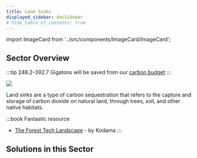 ```yaml
---
title: Land Sinks
displayed_sidebar: docSidebar
# hide_table_of_contents: true
---
```

import ImageCard from '../src/components/ImageCard/ImageCard';

## Sector Overview

:::tip 248.2–392.7 Gigatons will be saved from our [carbon budget](/glossary/#carbon-budget)
:::

![](/../static/img/land-sinks.jpg)

Land sinks are a type of carbon sequestration that refers to the capture and storage of carbon dioxide on natural land, through trees, soil, and other native habitats.

:::book Fantastic resource
- [The Forest Tech Landscape](https://kodama.ai/insights-/foresttech2023) - by Kodama
:::

## Solutions in this Sector

<div style={{ display: 'flex', flexWrap: 'wrap'}}>

<ImageCard
  title="Abandoned Farmland Restoration"
  description="Revitalization of abandoned agricultural lands to restore ecosystems and sequester carbon."
  imageUrl="/img/abandoned-farm.jpg"
  linkUrl="../solution-abandoned-farmland-restoration"
/>

<ImageCard
  title="Bamboo Production"
  description="Sustainable cultivation of bamboo for various applications, contributing to carbon sequestration."
  imageUrl="/img/bamboo-farm.jpg"
  linkUrl="../solution-bamboo-production"
/>

<ImageCard
  title="Conservation Agriculture"
  description="Practices that promote soil health and reduce emissions through minimal soil disturbance and cover cropping."
  imageUrl="/img/conservation-agriculture.jpg"
  linkUrl="../solution-conservation-agriculture"
/>

<ImageCard
  title="Forest Protection"
  description="Efforts to conserve and restore forests to mitigate climate change through carbon sequestration."
  imageUrl="/img/forest-protection.jpg"
  linkUrl="../solution-forest-protection"
/>

<ImageCard
  title="Grassland Protection"
  description="Preservation and restoration of grasslands to enhance carbon storage and biodiversity."
  imageUrl="/img/grassland-protection.jpg"
  linkUrl="../solution-grassland-protection"
/>

<ImageCard
  title="Improved Rice Production"
  description="Innovative practices in rice cultivation to reduce methane emissions and increase yields."
  imageUrl="/img/improved-rice-production.jpg"
  linkUrl="../solution-improved-rice-production"
/>

<ImageCard
  title="Indigenous Peoples’ Forest Tenure"
  description="Recognition of indigenous land rights for sustainable forest management and climate impact."
  imageUrl="/img/indigenous-peoples-forest-tenure.jpg"
  linkUrl="../solution-indigenous-peoples-forest-tenure"
/>

<ImageCard
  title="Managed Grazing"
  description="Controlled livestock grazing practices to optimize carbon sequestration in grasslands."
  imageUrl="/img/managed-grazing.png"
  linkUrl="../solution-managed-grazing"
/>

<ImageCard
  title="Multistrata Agroforestry"
  description="Combining different tree species for enhanced carbon capture while supporting agricultural productivity."
  imageUrl="/img/multistrata-agroforestry.webp"
  linkUrl="../solution-multistrata-agroforestry"
/>

<ImageCard
  title="Peatland Protection and Rewetting"
  description="Preservation and restoration of peatlands to halt emissions from drained or degraded areas."
  imageUrl="/img/peatland-protection-and-rewetting.png"
  linkUrl="../solution-peatland-protection-and-rewetting"
/>

<ImageCard
  title="Perennial Biomass Production"
  description="Cultivating long-lived plants for biomass feedstocks, reducing emissions while supporting sustainable industries."
  imageUrl="/img/perennial-biomass-production.webp"
  linkUrl="../solution-perennial-biomass-production"
/>

<ImageCard
  title="Perennial Staple Crops"
  description="Growing perennial crops that reduce soil disturbance, sequester carbon, and support food security."
  imageUrl="/img/perennial-staple-crops.jpg"
  linkUrl="../solution-perennial-staple-crops"
/>

<ImageCard
  title="Plant-Rich Diets"
  description="Promoting diets rich in plant-based foods and alternatives to livestock meat to reduce agriculture-related emissions and improve health."
  imageUrl="/img/plant-rich-diets.png"
  linkUrl="../solution-plant-rich-diets"
/>

<ImageCard
  title="Reduced Food Waste"
  description="Addressing food waste across the supply chain to minimize emissions and conserve resources."
  imageUrl="/img/reduced-food-waste.png"
  linkUrl="../solution-reduced-food-waste"
/>

<ImageCard
  title="Regenerative Annual Cropping"
  description="Sustainable farming practices to enhance soil health, biodiversity, and carbon capture."
  imageUrl="/img/regenerative-annual-cropping.jpg"
  linkUrl="../solution-regenerative-annual-cropping"
/>

<ImageCard
  title="Silvopasture"
  description="Integrating trees and livestock grazing for climate mitigation and improved land productivity."
  imageUrl="/img/silvopasture.jpg"
  linkUrl="../solution-silvopasture"
/>

<ImageCard
  title="Sustainable Intensification for Smallholders"
  description="Balancing agricultural productivity and sustainability for small-scale farmers."
  imageUrl="/img/sustainable-intensification-for-smallholders.jpg"
  linkUrl="../solution-sustainable-intensification-for-smallholders"
/>

<ImageCard
  title="System of Rice Intensification"
  description="Innovative rice farming techniques that reduce water usage and methane emissions."
  imageUrl="/img/system-of-rice-intensification.jpg"
  linkUrl="../solution-system-of-rice-intensification"
/>

<ImageCard
  title="Temperate Forest Restoration"
  description="Restoring temperate forests to enhance carbon sequestration and protect biodiversity."
  imageUrl="/img/temperate-forest-restoration.webp"
  linkUrl="../solution-temperate-forest-restoration"
/>

<ImageCard
  title="Tree Intercropping"
  description="Cultivating crops and trees together to optimize land use and carbon capture."
  imageUrl="/img/tree-intercropping.jpg"
  linkUrl="../solution-tree-intercropping"
/>

<ImageCard
  title="Tree Plantations (on Degraded Land)"
  description="Establishing tree plantations on degraded lands for carbon sequestration and land reclamation."
  imageUrl="/img/tree-plantations-on-degraded-land-.jpg"
  linkUrl="../solution-tree-plantations-on-degraded-land"
/>

<ImageCard
  title="Tropical Forest Restoration"
  description="Recovering tropical forests to conserve biodiversity and reduce greenhouse gas emissions."
  imageUrl="/img/tropical-forest-restoration.jpg"
  linkUrl="../solution-tropical-forest-restoration"
/>


</div>